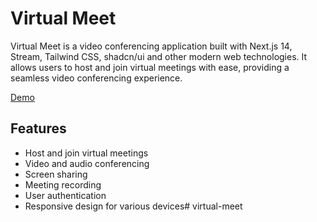 # Virtual Meet

Virtual Meet is a video conferencing application built with Next.js 14, Stream, Tailwind CSS, shadcn/ui and other modern web technologies. It allows users to host and join virtual meetings with ease, providing a seamless video conferencing experience.

<a href="https://virtualmeet.vercel.app/">Demo</a>

## Features

- Host and join virtual meetings
- Video and audio conferencing
- Screen sharing
- Meeting recording
- User authentication
- Responsive design for various devices#   v i r t u a l - m e e t  
 